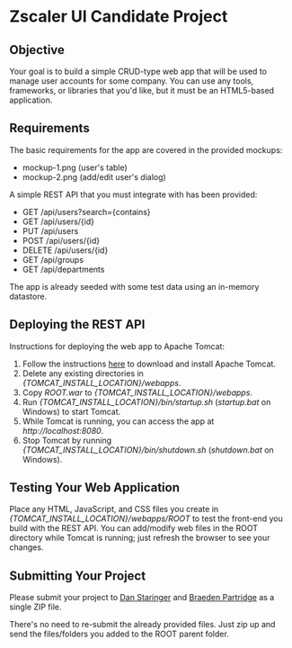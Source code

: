 # Zscaler UI Candidate Project

## Objective

Your goal is to build a simple CRUD-type web app that will be used to manage user accounts for some company.
You can use any tools, frameworks, or libraries that you'd like, but it must be an HTML5-based application.

## Requirements

The basic requirements for the app are covered in the provided mockups:

* mockup-1.png (user's table)
* mockup-2.png (add/edit user's dialog)

A simple REST API that you must integrate with has been provided:

* GET /api/users?search={contains}
* GET /api/users/{id}
* PUT /api/users
* POST /api/users/{id}
* DELETE /api/users/{id}
* GET /api/groups
* GET /api/departments

The app is already seeded with some test data using an in-memory datastore.

## Deploying the REST API

Instructions for deploying the web app to Apache Tomcat:

1. Follow the instructions [here](http://tomcat.apache.org/tomcat-7.0-doc/RUNNING.txt) to download and install Apache Tomcat.
2. Delete any existing directories in *{TOMCAT_INSTALL_LOCATION}/webapps*.
3. Copy *ROOT.war* to *{TOMCAT_INSTALL_LOCATION}/webapps*.
4. Run *{TOMCAT_INSTALL_LOCATION}/bin/startup.sh* (*startup.bat* on Windows) to start Tomcat.
5. While Tomcat is running, you can access the app at *http://localhost:8080*.
6. Stop Tomcat by running *{TOMCAT_INSTALL_LOCATION}/bin/shutdown.sh* (*shutdown.bat* on Windows).

## Testing Your Web Application

Place any HTML, JavaScript, and CSS files you create in *{TOMCAT_INSTALL_LOCATION}/webapps/ROOT* to test the front-end you build with the REST API.
You can add/modify web files in the ROOT directory while Tomcat is running; just refresh the browser to see your changes.

## Submitting Your Project

Please submit your project to [Dan Staringer](<dstaringer@zscaler.com>) and [Braeden Partridge](<bpartridge@zscaler.com>) as a single ZIP file.

There's no need to re-submit the already provided files.  Just zip up and send the files/folders you added to the ROOT parent folder.